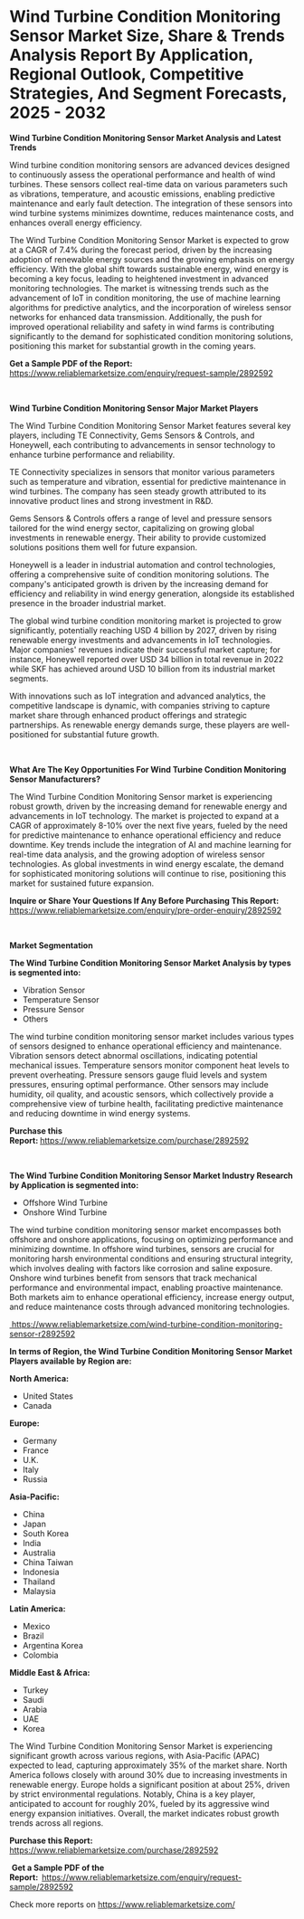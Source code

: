 <p><h1>Wind Turbine Condition Monitoring Sensor Market Size, Share & Trends Analysis Report By Application, Regional Outlook, Competitive Strategies, And Segment Forecasts, 2025 - 2032</h1></p><p><strong>Wind Turbine Condition Monitoring Sensor Market Analysis and Latest Trends</strong></p>
<p><p>Wind turbine condition monitoring sensors are advanced devices designed to continuously assess the operational performance and health of wind turbines. These sensors collect real-time data on various parameters such as vibrations, temperature, and acoustic emissions, enabling predictive maintenance and early fault detection. The integration of these sensors into wind turbine systems minimizes downtime, reduces maintenance costs, and enhances overall energy efficiency.</p><p>The Wind Turbine Condition Monitoring Sensor Market is expected to grow at a CAGR of 7.4% during the forecast period, driven by the increasing adoption of renewable energy sources and the growing emphasis on energy efficiency. With the global shift towards sustainable energy, wind energy is becoming a key focus, leading to heightened investment in advanced monitoring technologies. The market is witnessing trends such as the advancement of IoT in condition monitoring, the use of machine learning algorithms for predictive analytics, and the incorporation of wireless sensor networks for enhanced data transmission. Additionally, the push for improved operational reliability and safety in wind farms is contributing significantly to the demand for sophisticated condition monitoring solutions, positioning this market for substantial growth in the coming years.</p></p>
<p><strong>Get a Sample PDF of the Report:&nbsp;</strong> <a href="https://www.reliablemarketsize.com/enquiry/request-sample/2892592?utm_campaign=2439&utm_medium=2&utm_source=Github&utm_content=ia&utm_term=15032025&utm_id=wind-turbine-condition-monitoring-sensor">https://www.reliablemarketsize.com/enquiry/request-sample/2892592</a></p>
<p>&nbsp;</p>
<p><strong>Wind Turbine Condition Monitoring Sensor Major Market Players</strong></p>
<p><p>The Wind Turbine Condition Monitoring Sensor Market features several key players, including TE Connectivity, Gems Sensors & Controls, and Honeywell, each contributing to advancements in sensor technology to enhance turbine performance and reliability. </p><p>TE Connectivity specializes in sensors that monitor various parameters such as temperature and vibration, essential for predictive maintenance in wind turbines. The company has seen steady growth attributed to its innovative product lines and strong investment in R&D.</p><p>Gems Sensors & Controls offers a range of level and pressure sensors tailored for the wind energy sector, capitalizing on growing global investments in renewable energy. Their ability to provide customized solutions positions them well for future expansion.</p><p>Honeywell is a leader in industrial automation and control technologies, offering a comprehensive suite of condition monitoring solutions. The company's anticipated growth is driven by the increasing demand for efficiency and reliability in wind energy generation, alongside its established presence in the broader industrial market.</p><p>The global wind turbine condition monitoring market is projected to grow significantly, potentially reaching USD 4 billion by 2027, driven by rising renewable energy investments and advancements in IoT technologies. Major companies' revenues indicate their successful market capture; for instance, Honeywell reported over USD 34 billion in total revenue in 2022 while SKF has achieved around USD 10 billion from its industrial market segments.</p><p>With innovations such as IoT integration and advanced analytics, the competitive landscape is dynamic, with companies striving to capture market share through enhanced product offerings and strategic partnerships. As renewable energy demands surge, these players are well-positioned for substantial future growth.</p></p>
<p>&nbsp;</p>
<p><strong>What Are The Key Opportunities For Wind Turbine Condition Monitoring Sensor Manufacturers?</strong></p>
<p><p>The Wind Turbine Condition Monitoring Sensor market is experiencing robust growth, driven by the increasing demand for renewable energy and advancements in IoT technology. The market is projected to expand at a CAGR of approximately 8-10% over the next five years, fueled by the need for predictive maintenance to enhance operational efficiency and reduce downtime. Key trends include the integration of AI and machine learning for real-time data analysis, and the growing adoption of wireless sensor technologies. As global investments in wind energy escalate, the demand for sophisticated monitoring solutions will continue to rise, positioning this market for sustained future expansion.</p></p>
<p><strong>Inquire or Share Your Questions If Any Before Purchasing This Report:</strong> <a href="https://www.reliablemarketsize.com/enquiry/pre-order-enquiry/2892592?utm_campaign=2439&utm_medium=2&utm_source=Github&utm_content=ia&utm_term=15032025&utm_id=wind-turbine-condition-monitoring-sensor">https://www.reliablemarketsize.com/enquiry/pre-order-enquiry/2892592</a></p>
<p>&nbsp;</p>
<p><strong>Market Segmentation</strong></p>
<p><strong>The Wind Turbine Condition Monitoring Sensor Market Analysis by types is segmented into:</strong></p>
<p><ul><li>Vibration Sensor</li><li>Temperature Sensor</li><li>Pressure Sensor</li><li>Others</li></ul></p>
<p><p>The wind turbine condition monitoring sensor market includes various types of sensors designed to enhance operational efficiency and maintenance. Vibration sensors detect abnormal oscillations, indicating potential mechanical issues. Temperature sensors monitor component heat levels to prevent overheating. Pressure sensors gauge fluid levels and system pressures, ensuring optimal performance. Other sensors may include humidity, oil quality, and acoustic sensors, which collectively provide a comprehensive view of turbine health, facilitating predictive maintenance and reducing downtime in wind energy systems.</p></p>
<p><strong>Purchase this Report:&nbsp;</strong><a href="https://www.reliablemarketsize.com/purchase/2892592?utm_campaign=2439&utm_medium=2&utm_source=Github&utm_content=ia&utm_term=15032025&utm_id=wind-turbine-condition-monitoring-sensor">https://www.reliablemarketsize.com/purchase/2892592</a></p>
<p>&nbsp;</p>
<p><strong>The Wind Turbine Condition Monitoring Sensor Market Industry Research by Application is segmented into:</strong></p>
<p><ul><li>Offshore Wind Turbine</li><li>Onshore Wind Turbine</li></ul></p>
<p><p>The wind turbine condition monitoring sensor market encompasses both offshore and onshore applications, focusing on optimizing performance and minimizing downtime. In offshore wind turbines, sensors are crucial for monitoring harsh environmental conditions and ensuring structural integrity, which involves dealing with factors like corrosion and saline exposure. Onshore wind turbines benefit from sensors that track mechanical performance and environmental impact, enabling proactive maintenance. Both markets aim to enhance operational efficiency, increase energy output, and reduce maintenance costs through advanced monitoring technologies.</p></p>
<p><a href="https://www.reliablemarketsize.com/wind-turbine-condition-monitoring-sensor-r2892592?utm_campaign=2439&utm_medium=2&utm_source=Github&utm_content=ia&utm_term=15032025&utm_id=wind-turbine-condition-monitoring-sensor">&nbsp;https://www.reliablemarketsize.com/wind-turbine-condition-monitoring-sensor-r2892592</a></p>
<p><strong>In terms of Region, the Wind Turbine Condition Monitoring Sensor Market Players available by Region are:</strong></p>
<p>
    <p> <strong> North America: </strong>
        <ul>
            <li>United States</li>
            <li>Canada</li>
        </ul>
        </p> 
    <p> <strong> Europe: </strong>
        <ul>
            <li>Germany</li>
            <li>France</li>
            <li>U.K.</li>
            <li>Italy</li>
            <li>Russia</li>
        </ul>
        </p> 
    <p> <strong> Asia-Pacific: </strong>
        <ul>
            <li>China</li>
            <li>Japan</li>
            <li>South Korea</li>
            <li>India</li>
            <li>Australia</li>
            <li>China Taiwan</li>
            <li>Indonesia</li>
            <li>Thailand</li>
            <li>Malaysia</li>
        </ul>
        </p> 
    <p> <strong> Latin America: </strong>
        <ul>
            <li>Mexico</li>
            <li>Brazil</li>
            <li>Argentina Korea</li>
            <li>Colombia</li>
        </ul>
        </p> 
    <p> <strong> Middle East & Africa: </strong>
        <ul>
            <li>Turkey</li>
            <li>Saudi</li>
            <li>Arabia</li>
            <li>UAE</li>
            <li>Korea</li>
        </ul>
    </p>
    </p>
<p><p>The Wind Turbine Condition Monitoring Sensor Market is experiencing significant growth across various regions, with Asia-Pacific (APAC) expected to lead, capturing approximately 35% of the market share. North America follows closely with around 30% due to increasing investments in renewable energy. Europe holds a significant position at about 25%, driven by strict environmental regulations. Notably, China is a key player, anticipated to account for roughly 20%, fueled by its aggressive wind energy expansion initiatives. Overall, the market indicates robust growth trends across all regions.</p></p>
<p><strong>Purchase this Report: </strong><a href="https://www.reliablemarketsize.com/purchase/2892592?utm_campaign=2439&utm_medium=2&utm_source=Github&utm_content=ia&utm_term=15032025&utm_id=wind-turbine-condition-monitoring-sensor">https://www.reliablemarketsize.com/purchase/2892592</a></p>
<p>&nbsp;<strong>Get a Sample PDF of the Report:&nbsp;&nbsp;</strong><a href="https://www.reliablemarketsize.com/enquiry/request-sample/2892592?utm_campaign=2439&utm_medium=2&utm_source=Github&utm_content=ia&utm_term=15032025&utm_id=wind-turbine-condition-monitoring-sensor">https://www.reliablemarketsize.com/enquiry/request-sample/2892592</a></p>
<p><strong></strong></p>
<p>Check more reports on <a href="https://www.reliablemarketsize.com/?utm_campaign=2439&utm_medium=2&utm_source=Github&utm_content=ia&utm_term=15032025&utm_id=wind-turbine-condition-monitoring-sensor">https://www.reliablemarketsize.com/</a></p>